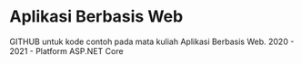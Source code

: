 # Aplikasi Berbasis Web
GITHUB untuk kode contoh pada mata kuliah Aplikasi Berbasis Web. 
2020 - 2021 - Platform ASP.NET Core 
